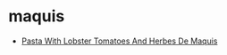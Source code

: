 # maquis

 * [Pasta With Lobster Tomatoes And Herbes De Maquis](../../index/p/pasta-with-lobster-tomatoes-and-herbes-de-maquis-341.json)
